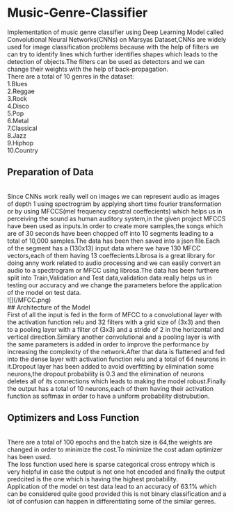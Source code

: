# Music-Genre-Classifier </br>
Implementation of music genre classifier using Deep Learning Model called Convolutional Neural Networks(CNNs) on Marsyas Dataset,CNNs are widely used for image classification problems because with the help of filters we can try to identify lines which further identifies shapes which leads to the detection of objects.The filters can be used as detectors and we can change their weights with the help of back-propagation.</br>
There are a total of 10 genres in the dataset:</br>
1.Blues</br>
2.Reggae</br>
3.Rock</br>
4.Disco</br>
5.Pop</br>
6.Metal</br>
7.Classical</br>
8.Jazz</br>
9.Hiphop</br>
10.Country</br>

## Preparation of Data
</br>
Since CNNs work really well on images we can represent audio as  images of depth 1 using spectrogram by applying short time fourier transformation or by using MFCCS(mel frequency cepstral coeffecients) which helps us in perceiving the sound as human auditory system,in the given project MFCCS have been used as inputs.In order to create more samples,the songs which are of 30 seconds have been chopped off into 10 segments leading to a total of 10,000 samples.The data has been then saved into a json file.Each of the segment has a  (130x13)  input data  where we have 130 MFCC vectors,each of them having 13 coeffecients.Librosa is a great library for doing anny work related to audio processing and we can easily convert an audio to a spectrogram or MFCC using librosa.The data has been furthere split into Train,Validation and Test data,validation data really helps us in testing our accuracy and we change the parameters before the application of the model on test data.</br>
![](/MFCC.png)</br>
## Architecture of the Model
</br>
First of all the input is fed in the form of MFCC to a convolutional layer with the activation function relu and 32 filters with a grid size of (3x3) and then to a pooling layer with a filter of (3x3) and a stride of 2 in the horizontal and vertical direction.Similary  another convolutional and a pooling layer is  with the same parameters is added  in order to improve the performance by increasing the complexity of the network.After that data is flattened and fed into the dense layer with activation function relu and a total of 64 neurons in it.Dropout layer has been added to avoid overfitting by elimination some neurons,the dropout probability is 0.3 and the elimination of neurons deletes all of its connections which leads to making the model robust.Finally the output has a total of 10 neurons,each of them having their activation function as softmax in order to have a uniform probability distrubution.</br>

## Optimizers and Loss Function
</br>
There are a total of 100 epochs and the batch size is 64,the weights are changed in order to minimize the cost.To minimize the cost adam optimizer has been used.</br>
The loss function used here is sparse categorical cross entropy which is very helpful in case the output is not one hot encoded and finally the output predcited is the one which is having the highest probability.</br>
Application of the model on test data lead to an accuracy of 63.1% which can be considered quite good provided this is not binary classification and a lot of confusion can happen in differentiating some of the similar genres.
